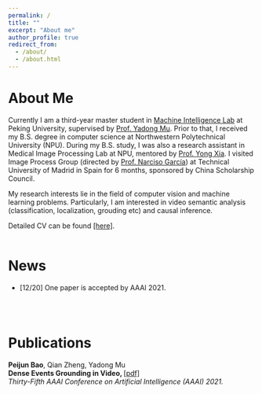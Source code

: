 ```yaml
---
permalink: /
title: ""
excerpt: "About me"
author_profile: true
redirect_from: 
  - /about/
  - /about.html
---
```


About Me
======
Currently I am a third-year master student in [Machine Intelligence Lab](http://www.muyadong.com/publication.html) at Peking University, supervised by [Prof. Yadong Mu](http://www.muyadong.com/). 
Prior to that,
I received my B.S. degree in computer science at Northwestern Polytechnical University (NPU). During my B.S. study, I was also a research assistant in Medical Image Processing Lab at NPU, mentored by [Prof. Yong Xia](https://scholar.google.com/citations?user=Usw1jeMAAAAJ&hl=en). I visited Image Process Group (directed by [Prof. Narciso García](https://www.gti.ssr.upm.es/narciso-garcia)) at Technical University of Madrid in Spain for 6 months, sponsored by China Scholarship Council.

My research interests lie in the field of computer vision and machine learning problems. Particularly, I am interested in video semantic analysis (classification, localization, grouding etc) and causal inference.

Detailed CV can be found [[here]](https://peijunbao.github.io/files/paper1.pdf).
<br />
<br />

News
======
- [12/20] One paper is accepted by AAAI 2021.
<br />
<br />

Publications
======
<strong>Peijun Bao</strong>, Qian Zheng, Yadong Mu<br />
<strong>Dense Events Grounding in Video, </strong> [[pdf]](https://peijunbao.github.io/files/PeijunBao_AAAI21_DenseEventsGrounding.pdf) <br />
<i>Thirty-Fifth AAAI Conference on Artificial Intelligence (AAAI) 2021.</i>
